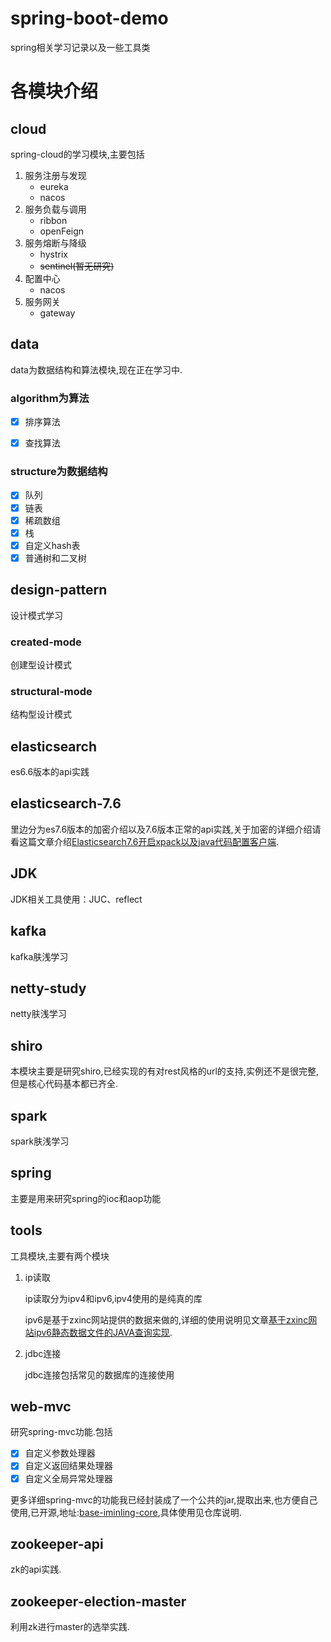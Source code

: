 # spring-boot-demo

spring相关学习记录以及一些工具类



# 各模块介绍

## cloud

spring-cloud的学习模块,主要包括

1. 服务注册与发现
   - eureka
   - nacos
2. 服务负载与调用
   - ribbon
   - openFeign
3. 服务熔断与降级
   - hystrix
   - ~~sentinel(暂无研究)~~
4. 配置中心
   - nacos
5. 服务网关
   - gateway

## data

data为数据结构和算法模块,现在正在学习中.

### algorithm为算法

- [x] 排序算法

- [x] 查找算法

### structure为数据结构

- [x] 队列
- [x] 链表
- [x] 稀疏数组
- [x] 栈
- [x] 自定义hash表
- [x] 普通树和二叉树

## design-pattern
设计模式学习
### created-mode
创建型设计模式
### structural-mode
结构型设计模式

## elasticsearch

es6.6版本的api实践

## elasticsearch-7.6

里边分为es7.6版本的加密介绍以及7.6版本正常的api实践,关于加密的详细介绍请看这篇文章介绍[Elasticsearch7.6开启xpack以及java代码配置客户端](https://segmentfault.com/a/1190000022102940).

## JDK
JDK相关工具使用：JUC、reflect

## kafka

kafka肤浅学习

## netty-study

netty肤浅学习

## shiro

本模块主要是研究shiro,已经实现的有对rest风格的url的支持,实例还不是很完整,但是核心代码基本都已齐全.

## spark

spark肤浅学习

## spring

主要是用来研究spring的ioc和aop功能

## tools

工具模块,主要有两个模块

1. ip读取

   ip读取分为ipv4和ipv6,ipv4使用的是纯真的库

   ipv6是基于zxinc网站提供的数据来做的,详细的使用说明见文章[基于zxinc网站ipv6静态数据文件的JAVA查询实现](https://segmentfault.com/a/1190000022961245).

2. jdbc连接

   jdbc连接包括常见的数据库的连接使用

## web-mvc

研究spring-mvc功能.包括

- [x] 自定义参数处理器
- [x] 自定义返回结果处理器
- [x] 自定义全局异常处理器

更多详细spring-mvc的功能我已经封装成了一个公共的jar,提取出来,也方便自己使用,已开源,地址:[base-iminling-core](https://github.com/konghanghang/base-iminling-core),具体使用见仓库说明.

## zookeeper-api

zk的api实践.

## zookeeper-election-master

利用zk进行master的选举实践.